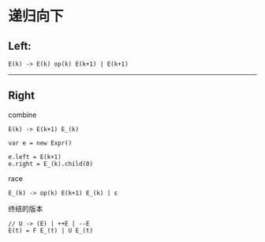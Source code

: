 # 递归向下

## Left:

```text
E(k) -> E(k) op(k) E(k+1) | E(k+1)
```

---

## Right

combine

```text
E(k) -> E(k+1) E_(k)
```

```text
var e = new Expr()

e.left = E(k+1)
e.right = E_(k).child(0)
```

race

```text
E_(k) -> op(k) E(k+1) E_(k) | ε
```

终结的版本

```text
// U -> (E) | ++E | --E
E(t) = F E_(t) | U E_(t)
```
